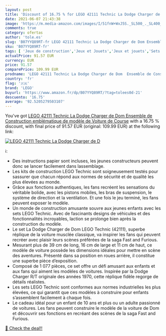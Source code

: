 ```yaml
---
layout: post
title: 'Discount of 16.75 % for LEGO 42111 Technic La Dodge Charger de D'
date: 2021-06-07 21:43:38
image: 'https://m.media-amazon.com/images/I/51fnW+WxJ5S._SL500_._SL400_.jpg'
comments: true
category: ofertas
author: 'tole.es'
slug: 'B07YYQ89RT-fr LEGO 42111 Technic La Dodge Charger de Dom Ensemble de...'
sku: 'B07YYQ89RT-fr'
tags: [ 'Jeux de construction','Jeux et Jouets','Jeux et jouets','Sets de jeux de construction','lego', ]
actualPrice: 91.57 EUR
currency: EUR
price: 91.57
comparePrice: 109.99 EUR
prodname: 'LEGO 42111 Technic La Dodge Charger de Dom  Ensemble de Construction emblématique de modèle de Voiture de Course'
country: 'fr'
flag: '🇫🇷'
brand: 'LEGO'
buyurl: 'https://www.amazon.fr/dp/B07YYQ89RT/?tag=tolees0d-21'
descuento: '16.75'
average: '92.5205279503107'
---
```


You've got [LEGO 42111 Technic La Dodge Charger de Dom  Ensemble de Construction emblématique de modèle de Voiture de Course](https://www.amazon.fr/dp/B07YYQ89RT/?tag=tolees0d-21) with a  16.75 % discount, with final price of 91.57 EUR (original: 109.99 EUR) at the following link:

[![LEGO 42111 Technic La Dodge Charger de D](https://m.media-amazon.com/images/I/51fnW+WxJ5S._SL500_._SL400_.jpg)](https://www.amazon.fr/dp/B07YYQ89RT/?tag=tolees0d-21)

ℹ️:

- Des instructions papier sont incluses, les jeunes constructeurs peuvent donc se lancer facilement dans lassemblage.
- Les kits de construction LEGO Technic sont soigneusement testés pour sassurer que chacun répond aux normes de sécurité et de qualité les plus élevées au monde.
- Grâce aux fonctions authentiques, les fans recréent les sensations du véritable bolide, avec les pistons mobiles, les bras de suspension, le système de direction et la ventilation. Et une fois le jeu terminé, les fans peuvent exposer le modèle.
- Un monde de construction amusante souvre aux jeunes enfants avec les sets LEGO Technic. Avec de fascinants designs de véhicules et des fonctionnalités incroyables, laction se prolonge bien après la construction du modèle.
- Le set La Dodge Charger de Dom LEGO Technic (42111), superbe réplique de la voiture musclée classique, va inspirer les fans qui peuvent recréer avec plaisir leurs scènes préférées de la saga Fast and Furious.
- Mesurant plus de 39 cm de long, 16 cm de large et 11 cm de haut, ce modèle de voiture possède les dimensions idéales pour mettre en scène des aventures. Présenté dans sa position en roues arrière, il constitue une superbe pièce d’exposition.
- Composé de 1 077 pièces, ce set offre un défi amusant aux enfants et aux fans qui aiment les modèles de voitures. Inspirée par la Dodge Charger R/T originale des années 1970, cette réplique fidèle regorge de détails réalistes.
- Les sets LEGO Technic sont conformes aux normes industrielles les plus élevées, ce qui garantit que ces modèles à construire pour enfants s’assemblent facilement à chaque fois.
- Le cadeau idéal pour un enfant de 10 ans et plus ou un adulte passionné de voitures. Les fans peuvent construire le modèle de la voiture de Dom et découvrir ses fonctions en recréant des scènes de la saga Fast and Furious.

[🛒 Check the deal!!](https://www.amazon.fr/dp/B07YYQ89RT/?tag=tolees0d-21)
